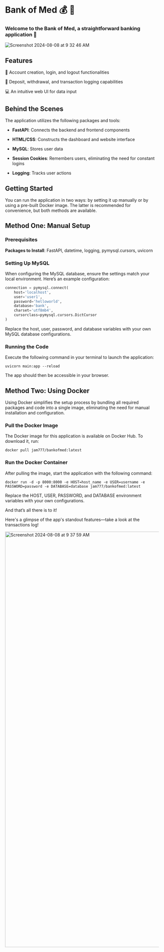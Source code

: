 # Bank of Med 💰 🏦

### Welcome to the Bank of Med, a straightforward banking application 🌇


![Screenshot 2024-08-08 at 9 32 46 AM](https://github.com/user-attachments/assets/6b8bea1d-94fd-4a25-a1a9-178afb489a9b)


## Features
💁  Account creation, login, and logout functionalities

📓  Deposit, withdrawal, and transaction logging capabilities
 
💻  An intuitive web UI for data input

## Behind the Scenes
The application utilizes the following packages and tools:
- **FastAPI**: Connects the backend and frontend components
  
- **HTML/CSS**: Constructs the dashboard and website interface
  
- **MySQL**: Stores user data
  
- **Session Cookies**: Remembers users, eliminating the need for constant logins
  
- **Logging**: Tracks user actions

## Getting Started
You can run the application in two ways: by setting it up manually or by using a pre-built Docker image. The latter is recommended for convenience, but both methods are available.

## Method One: Manual Setup

### Prerequisites
**Packages to Install**: FastAPI, datetime, logging, pymysql.cursors, uvicorn

### Setting Up MySQL
When configuring the MySQL database, ensure the settings match your local environment. Here’s an example configuration:

```python
connection = pymysql.connect(
    host='localhost',
    user='user1',
    password='helloworld',
    database='bank',
    charset='utf8mb4',
    cursorclass=pymysql.cursors.DictCursor
)
```
Replace the host, user, password, and database variables with your own MySQL database configurations. 


### Running the Code
Execute the following command in your terminal to launch the application:

```shell
uvicorn main:app --reload
```

The app should then be accessible in your browser.

## Method Two: Using Docker

Using Docker simplifies the setup process by bundling all required packages and code into a single image, eliminating the need for manual installation and configuration.

### Pull the Docker Image
The Docker image for this application is available on Docker Hub. To download it, run:

```shell
docker pull jam777/bankofmed:latest
```

### Run the Docker Container
After pulling the image, start the application with the following command:

```shell
docker run -d -p 8000:8000 -e HOST=host_name -e USER=username -e PASSWORD=password -e DATABASE=database jam777/bankofmed:latest
```
Replace the HOST, USER, PASSWORD, and DATABASE environment variables with your own configurations.

And that’s all there is to it!

Here's a glimpse of the app's standout features—take a look at the transactions log!

<img width="1362" alt="Screenshot 2024-08-08 at 9 37 59 AM" src="https://github.com/user-attachments/assets/f0207a63-caa4-483e-90d3-8b5b7d26c4a2">




